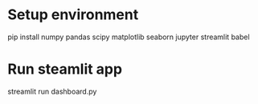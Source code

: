 # Setup environment

pip install numpy pandas scipy matplotlib seaborn jupyter streamlit babel


# Run steamlit app
streamlit run dashboard.py

